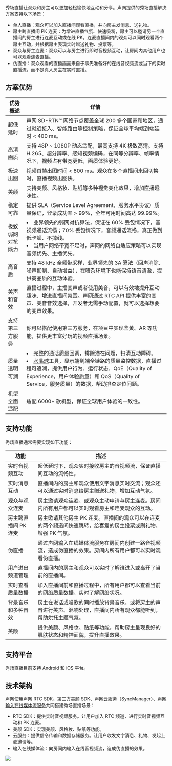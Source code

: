 秀场直播让观众和房主可以更加轻松愉快地互动和分享。声网提供的秀场直播解决方案支持以下场景：

- 单人直播：观众可以加入直播间观看直播，并向房主发消息、送礼物。
- 房主跨直播间 PK 连麦：为增进直播气氛、快速吸粉，房主可以邀请另一个直播间的房主进行连麦互动或在线 PK。连麦直播间内的观众可以同时观看两个房主互动，并根据房主表现实时赠送礼物、投票等。
- 观众与房主连麦：观众可以与房主进行即时音视频互动，让房间内其他用户也可以观看连麦直播。
- 伪直播：观众观看的直播画面来自于事先准备好的在线音视频流或当下的实时直播流，而不是真人房主在实时直播。

## 方案优势

|  优势概述     |  详情          |
|--------------|---------------|
|超低延时      | 声网 SD-RTN™ 网络节点覆盖全球 200 多个国家和地区，通过就近接入、智能路由等控制策略，保证全球平均端到端延时 < 400 ms。           |
| 高清画质      | 支持 48P ~ 1080P 动态适配，最高支持 4K 极致高清。支持 H.265、超分辨率、感知视频编码，在同等分辨率、帧率情况下，视频占有带宽更低，画质体验更好。           |
| 极速出图      | 视频首帧出图时间 < 800 ms。观众在多个直播间来回切换时，直播视频出图快。           |
| 美颜      |  支持美颜、风格妆、贴纸等多种视觉美化效果，增加直播趣味性。          |
| 稳定可靠      | 提供 SLA（Service Level Agreement，服务水平协议）质量保证，登录成功率 > 99%，全年可用时间高达 99.99%。           |
| 极致弱网对抗能力      | <li>业界领先的弱网对抗算法，保证在 60% 丢包情况下，音视频通话流畅；70% 丢包情况下，音频通话流畅，真正做到低卡顿、不掉线。<li>当用户网络带宽不足时，声网的网络自适应策略可以实现音频优先、主播优先。           |
| 高音质      |  支持 48 kHz 全频带采样，业界领先的 3A 算法（回声消除、噪声抑制、自动增益），在嘈杂环境下也能保持语音清澈，提供高品质的互动体验。          |
| 美声和音效      | 直播过程中，主播变声或者使用美音，可以有效地提升互动趣味、增进直播间氛围。声网通过 RTC API 提供丰富的变声、美音音效选择，开发者无需手动配置，就可以选择想要的变声效果。           |
| 支持第三方服务      | 你可以搭配使用第三方服务，在项目中实现鉴黄、AR 等功能，提供更丰富好玩的视频直播场景。           |
| 质量透明可溯      | <li>完整的通话质量回调，排除潜在问题，扫清互动障碍。<li>[水晶球](https://console.agora.io/analytics/call/search)工具，显示端到端全链路的质量监控数据，直播过程可追溯，提供用户行为、运行状态、QoE（Quality of Experience，用户体验质量）和 QoS（Quality of Service，服务质量）的数据，帮助排查定位问题。           |
|  机型全面适配     | 适配 6000+ 款机型，保证全球用户体验的一致性。           |



## 支持功能

秀场直播通常需要实现如下功能：

|功能	|描述|
|-------|----|
|实时音视频互动	|超低延时下，观众实时接收房主的音视频流，保证直播间互动的流畅性。|
|实时消息互动 |直播间内的房主和观众使用文字消息实时交流；观众还可以通过实时消息给房主赠送礼物，增加互动气氛。|
| 观众与观众连麦         | 房主邀请观众连麦，或观众主动申请与房主连麦。房间内所有用户都可以实时观看房主和连麦观众的互动。 |
| 房主跨直播间 PK 连麦	| 房主邀请其他房主 PK 连麦。直播间的观众可以在连麦的两个频道间快速跳转，给喜爱的房主投票或刷礼物，增强 PK 气氛。|
|伪直播|通过声网输入在线媒体流服务在房间内创建一路音视频流，造成伪直播的效果。房间内所有用户都可以实时观看伪直播。 |
|用户进出频道管理 |直播间内的房主和观众可以实时了解谁进入或离开了当前的直播间。|
|实时查看质量数据 |加入直播间前和直播过程中，所有用户都可以查看当前的网络质量数据，实时了解网络状况。|
|背景音乐和多种音效 |房主在说话或唱歌的同时播放背景音乐，或将房主的声音进行美声、混响处理，直播间内所有观众都能听到，帮助烘托主题气氛。|
|美颜 |提供美颜、风格妆、贴纸等功能，帮助房主呈现良好的肌肤状态和精神面貌，提升直播效果。|


## 支持平台

秀场直播目前支持 Android 和 iOS 平台。

## 技术架构

声网使用声网 RTC SDK、第三方美颜 SDK、声网云服务（SyncManager）、[声网输入在线媒体流服务](https://docportal.shengwang.cn/cn/media-pull/landing-page)共同搭建秀场直播场景：

- RTC SDK：提供实时音视频服务。让用户加入 RTC 频道，进行实时音视频互动和 PK 连麦。
- 美颜 SDK：实现美颜、风格妆、贴纸等功能。
- 云服务：提供信令传输和数据存储服务。让用户收发文字消息、礼物、发起上麦邀请等。
- 输入在线媒体流：向房间内输入在线音视频流，造成伪直播的效果。

![](https://web-cdn.agora.io/docs-files/1686045017146)
